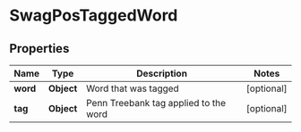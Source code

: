 
# SwagPosTaggedWord

## Properties
Name | Type | Description | Notes
------------ | ------------- | ------------- | -------------
**word** | **Object** | Word that was tagged |  [optional]
**tag** | **Object** | Penn Treebank tag applied to the word |  [optional]



